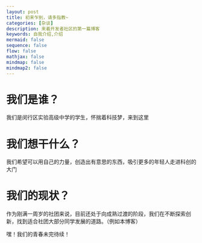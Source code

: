 ```yaml
---
layout: post
title: 初来乍到，请多指教~
categories: [杂谈]
description: 来着开发者社区的第一篇博客
keywords: 自我介绍,介绍
mermaid: false
sequence: false
flow: false
mathjax: false
mindmap: false
mindmap2: false
---
```


# 我们是谁？

我们是闵行区实验高级中学的学生，怀揣着科技梦，来到这里

# 我们想干什么？

我们希望可以用自己的力量，创造出有意思的东西，吸引更多的年轻人走进科创的大门

# 我们的现状？

作为刚满一周岁的社团来说，目前还处于向成熟过渡的阶段，我们在不断探索创新，找到适合社团大部分同学发展的道路。（例如本博客）

嘿！我们的青春未完待续！
